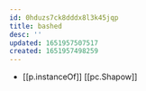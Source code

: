 ```yaml
---
id: 0hduzs7ck8dddx8l3k45jqp
title: bashed
desc: ''
updated: 1651957507517
created: 1651957498259
---
```



- [[p.instanceOf]] [[pc.Shapow]]
